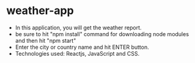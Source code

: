 # weather-app
- In this application, you will get the weather report.
- be sure to hit "npm install" command for downloading node modules and then hit "npm start"
- Enter the city or country name and hit ENTER button.
- Technologies used: Reactjs, JavaScript and CSS.
